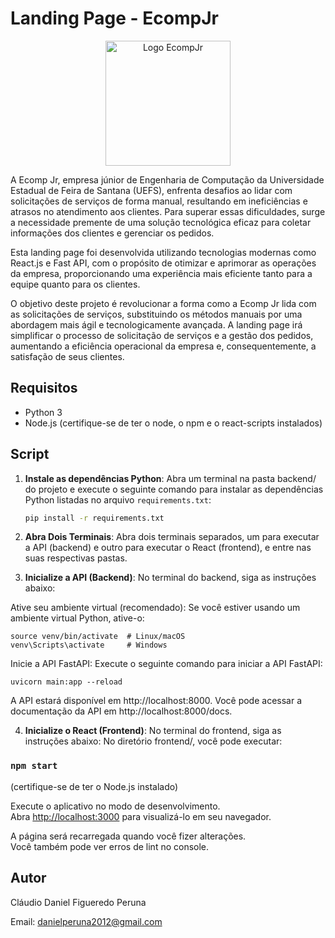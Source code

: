 # Landing Page - EcompJr

<div align="center">
  <img src="https://imgur.com/8DjSWjX.png" alt="Logo EcompJr" width="200px">
</div>

A Ecomp Jr, empresa júnior de Engenharia de Computação da Universidade Estadual de Feira de Santana (UEFS), enfrenta desafios ao lidar com solicitações de serviços de forma manual, resultando em ineficiências e atrasos no atendimento aos clientes. Para superar essas dificuldades, surge a necessidade premente de uma solução tecnológica eficaz para coletar informações dos clientes e gerenciar os pedidos.

Esta landing page foi desenvolvida utilizando tecnologias modernas como React.js e Fast API, com o propósito de otimizar e aprimorar as operações da empresa, proporcionando uma experiência mais eficiente tanto para a equipe quanto para os clientes.

O objetivo deste projeto é revolucionar a forma como a Ecomp Jr lida com as solicitações de serviços, substituindo os métodos manuais por uma abordagem mais ágil e tecnologicamente avançada. A landing page irá simplificar o processo de solicitação de serviços e a gestão dos pedidos, aumentando a eficiência operacional da empresa e, consequentemente, a satisfação de seus clientes.

## Requisitos

- Python 3
- Node.js (certifique-se de ter o node, o npm e o react-scripts instalados)

## Script

1. **Instale as dependências Python**: Abra um terminal na pasta backend/ do projeto e execute o seguinte comando para instalar as dependências Python listadas no arquivo `requirements.txt`:

   ```bash
   pip install -r requirements.txt

2. **Abra Dois Terminais**: Abra dois terminais separados, um para executar a API (backend) e outro para executar o React (frontend), e entre nas suas respectivas pastas.

3. **Inicialize a API (Backend)**: No terminal do backend, siga as instruções abaixo:
   
Ative seu ambiente virtual (recomendado): Se você estiver usando um ambiente virtual Python, ative-o:
    
    source venv/bin/activate  # Linux/macOS
    venv\Scripts\activate     # Windows

Inicie a API FastAPI: Execute o seguinte comando para iniciar a API FastAPI:

    uvicorn main:app --reload

A API estará disponível em http://localhost:8000. Você pode acessar a documentação da API em http://localhost:8000/docs.

4. **Inicialize o React (Frontend)**: No terminal do frontend, siga as instruções abaixo:
No diretório frontend/, você pode executar:

### `npm start`

(certifique-se de ter o Node.js instalado)

Execute o aplicativo no modo de desenvolvimento.\
Abra [http://localhost:3000](http://localhost:3000) para visualizá-lo em seu navegador.

A página será recarregada quando você fizer alterações.\
Você também pode ver erros de lint no console.

## Autor
Cláudio Daniel Figueredo Peruna

Email: danielperuna2012@gmail.com

